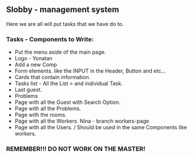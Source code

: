 ## Slobby - management system

Here we are all will put tasks that we have do to.

### Tasks - Components to Write:
- Put the menu aside of the main page.
- Logo - Yonatan
- Add a new Comp
- Form elements. like the INPUT in the Header, Button and etc...
- Cards that contain information.
- Tasks list - All the List > and individual Task.
- Last guest.
- Problems
- Page with all the Guest with Search Option.
- Page with all the Problems.
- Page with the rooms.
- Page with all the Workers. Nina - branch workers-page
- Page with all the Users. / Should be used in the same Components like workers.



### REMEMBER!!! DO NOT WORK ON THE MASTER!